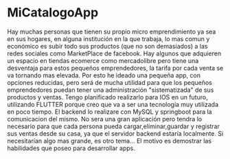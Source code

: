 # MiCatalogoApp

Hay muchas personas que tienen su propio micro emprendimiento ya sea en sus hogares, en alguna institución en la que trabaja, lo mas comun y económico es subir todo sus productos (que no son demasiados) a las redes sociales como MarketPlace de facebook.
Hay algunos que adquieren un espacio en tiendas ecomerce como mercadolibre pero tiene una desventaja para estos pequeños emprendedores, la tarifa por cada venta se va tornando mas elevada.
Por esto he ideado una pequeña app, con opciones reducidas, pero será de mucha utilidad para que los pequeños emprendedores puedan tener una administración "sistematizada" de sus productos y ventas.
Tengo planificado realizarlo para IOS en un futuro, utilizando FLUTTER porque creo que va a ser una tecnología muy utilizada en poco tiempo.
El backend lo realizare con MySQL y springboot para la comunicacion del mismo. 
No sera una gran aplicación pero tendra lo necesario para que cada persona pueda cargar,eliminar,guardar y registrar sus ventas desde su casa, ya que el servidor backend estaría
localmente. 
Si necesitarían algo mas grande, es otro tema...
El motivo es demostrar las habilidades que poseo para desarrollar apps.
